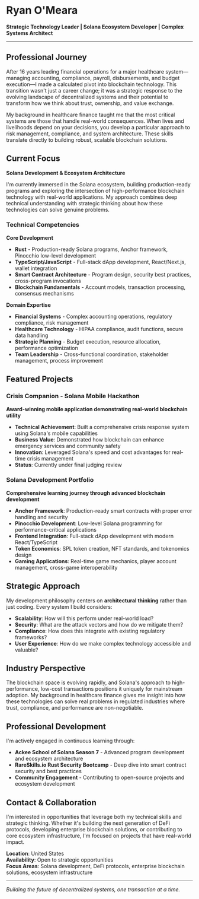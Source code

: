 # Ryan O'Meara

**Strategic Technology Leader | Solana Ecosystem Developer | Complex Systems Architect**

---

## Professional Journey

After 16 years leading financial operations for a major healthcare system—managing accounting, compliance, payroll, disbursements, and budget execution—I made a calculated pivot into blockchain technology. This transition wasn't just a career change; it was a strategic response to the evolving landscape of decentralized systems and their potential to transform how we think about trust, ownership, and value exchange.

My background in healthcare finance taught me that the most critical systems are those that handle real-world consequences. When lives and livelihoods depend on your decisions, you develop a particular approach to risk management, compliance, and system architecture. These skills translate directly to building robust, scalable blockchain solutions.

## Current Focus

**Solana Development & Ecosystem Architecture**

I'm currently immersed in the Solana ecosystem, building production-ready programs and exploring the intersection of high-performance blockchain technology with real-world applications. My approach combines deep technical understanding with strategic thinking about how these technologies can solve genuine problems.

### Technical Competencies

**Core Development**
- **Rust** - Production-ready Solana programs, Anchor framework, Pinocchio low-level development
- **TypeScript/JavaScript** - Full-stack dApp development, React/Next.js, wallet integration
- **Smart Contract Architecture** - Program design, security best practices, cross-program invocations
- **Blockchain Fundamentals** - Account models, transaction processing, consensus mechanisms

**Domain Expertise**
- **Financial Systems** - Complex accounting operations, regulatory compliance, risk management
- **Healthcare Technology** - HIPAA compliance, audit functions, secure data handling
- **Strategic Planning** - Budget execution, resource allocation, performance optimization
- **Team Leadership** - Cross-functional coordination, stakeholder management, process improvement

## Featured Projects

### Crisis Companion - Solana Mobile Hackathon
**Award-winning mobile application demonstrating real-world blockchain utility**

- **Technical Achievement**: Built a comprehensive crisis response system using Solana's mobile capabilities
- **Business Value**: Demonstrated how blockchain can enhance emergency services and community safety
- **Innovation**: Leveraged Solana's speed and cost advantages for real-time crisis management
- **Status**: Currently under final judging review

### Solana Development Portfolio
**Comprehensive learning journey through advanced blockchain development**

- **Anchor Framework**: Production-ready smart contracts with proper error handling and security
- **Pinocchio Development**: Low-level Solana programming for performance-critical applications
- **Frontend Integration**: Full-stack dApp development with modern React/TypeScript
- **Token Economics**: SPL token creation, NFT standards, and tokenomics design
- **Gaming Applications**: Real-time game mechanics, player account management, cross-game interoperability

## Strategic Approach

My development philosophy centers on **architectural thinking** rather than just coding. Every system I build considers:

- **Scalability**: How will this perform under real-world load?
- **Security**: What are the attack vectors and how do we mitigate them?
- **Compliance**: How does this integrate with existing regulatory frameworks?
- **User Experience**: How do we make complex technology accessible and valuable?

## Industry Perspective

The blockchain space is evolving rapidly, and Solana's approach to high-performance, low-cost transactions positions it uniquely for mainstream adoption. My background in healthcare finance gives me insight into how these technologies can solve real problems in regulated industries where trust, compliance, and performance are non-negotiable.

## Professional Development

I'm actively engaged in continuous learning through:
- **Ackee School of Solana Season 7** - Advanced program development and ecosystem architecture
- **RareSkills.io Rust Security Bootcamp** - Deep dive into smart contract security and best practices
- **Community Engagement** - Contributing to open-source projects and ecosystem development

## Contact & Collaboration

I'm interested in opportunities that leverage both my technical skills and strategic thinking. Whether it's building the next generation of DeFi protocols, developing enterprise blockchain solutions, or contributing to core ecosystem infrastructure, I'm focused on projects that have real-world impact.

**Location**: United States  
**Availability**: Open to strategic opportunities  
**Focus Areas**: Solana development, DeFi protocols, enterprise blockchain solutions, ecosystem infrastructure

---

*Building the future of decentralized systems, one transaction at a time.*
